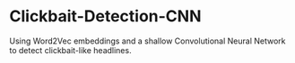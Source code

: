 # Clickbait-Detection-CNN
Using Word2Vec embeddings and a shallow Convolutional Neural Network to detect clickbait-like headlines.
